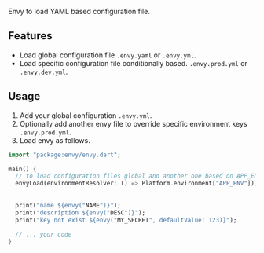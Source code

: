 Envy to load YAML based configuration file.

## Features

* Load global configuration file `.envy.yaml` or `.envy.yml`.
* Load specific configuration file conditionally based. `.envy.prod.yml` or `.envy.dev.yml`.

## Usage

1. Add your global configuration `.envy.yml`.
2. Optionally add another envy file to override specific environment keys `.envy.prod.yml`.
3. Load envy as follows.

```dart
import "package:envy/envy.dart";

main() {
  // to load configuration files global and another one based on APP_ENV environment.
  envyLoad(environmentResolver: () => Platform.environment["APP_ENV"]);
  
  
  print("name ${envy("NAME")}");
  print("description ${envy("DESC")}");
  print("key not exist ${envy("MY_SECRET", defaultValue: 123)}");
  
  // ... your code
}
```
